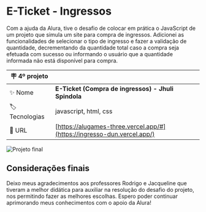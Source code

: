 # E-Ticket - Ingressos

Com a ajuda da Alura, tive o desafio de colocar em prática o JavaScript de um projeto que simula um site para compra de ingressos. Adicionei as funcionalidades de selecionar o tipo de ingresso e fazer a validação de quantidade, decrementando da quantidade total caso a compra seja efetuada com sucesso ou informando o usuário que a quantidade informada não está disponível para compra.

| :placard: 4º projeto |     |
| -------------  | --- |
| :sparkles: Nome        | **E-Ticket (Compra de ingressos) - Jhuli Spindola**
| :label: Tecnologias | javascript, html, css
| :rocket: URL         | [https://alugames-three.vercel.app/#](https://ingresso-dun.vercel.app/)

<!-- Inserir imagem com a #vitrinedev ao final do link -->
![Projeto final](https://github.com/jhuspindola/ingresso/assets/105029642/cddf6c38-8e35-41f6-aab1-d3bb84fe9ce6?#vitrinedev)

## Considerações finais

Deixo meus agradecimentos aos professores Rodrigo e Jacqueline que tiveram a melhor didática para auxiliar na resolução do desafio do projeto, nos permitindo fazer as melhores escolhas. Espero poder continuar aprimorando meus conhecimentos com o apoio da Alura!
